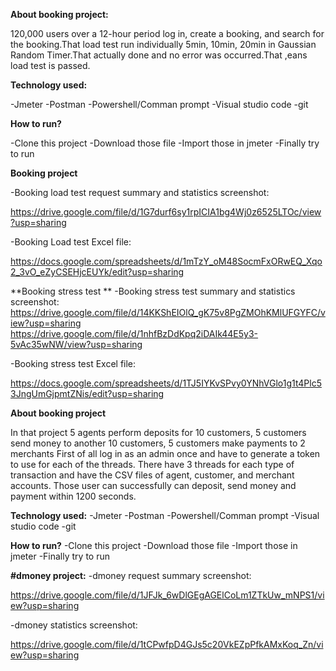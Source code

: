**About booking project:**


120,000 users over a 12-hour period log in, create a booking, and search for the booking.That load test run individually 5min, 10min, 20min in Gaussian Random Timer.That actually done and no error was occurred.That ,eans load test is passed.



**Technology used:**

-Jmeter
-Postman
-Powershell/Comman prompt
-Visual studio code
-git



**How to run?**

-Clone this project
-Download those file
-Import those in jmeter
-Finally try to run



**Booking project**


-Booking load test request summary and statistics screenshot:

https://drive.google.com/file/d/1G7durf6sy1rpICIA1bg4Wj0z6525LTOc/view?usp=sharing


-Booking Load test Excel file:

https://docs.google.com/spreadsheets/d/1mTzY_oM48SocmFxORwEQ_Xqo2_3vO_eZyCSEHjcEUYk/edit?usp=sharing



 **Booking stress test **
-Booking stress test summary and statistics screenshot:
https://drive.google.com/file/d/14KKShEIOlQ_gK75v8PgZMOhKMlUFGYFC/view?usp=sharing
https://drive.google.com/file/d/1nhfBzDdKpq2iDAIk44E5y3-5vAc35wNW/view?usp=sharing


-Booking stress test Excel file:

https://docs.google.com/spreadsheets/d/1TJ5IYKvSPvy0YNhVGlo1g1t4Plc53JngUmGjpmtZNis/edit?usp=sharing




**About booking project**


In that project 5 agents perform deposits for 10 customers, 5 customers send money to another 10 customers, 5 customers make payments to 2 merchants
First of all log in as an admin once and have to generate a token to use for each of the threads. There have 3 threads for each type of
transaction and have the CSV files of agent, customer, and merchant accounts. Those user can successfully can deposit, send money and payment within 1200 seconds.




**Technology used:**
-Jmeter
-Postman
-Powershell/Comman prompt
-Visual studio code
-git



**How to run?**
-Clone this project
-Download those file
-Import those in jmeter
-Finally try to run



**#dmoney project:**
-dmoney request summary screenshot:

https://drive.google.com/file/d/1JFJk_6wDlGEgAGElCoLm1ZTkUw_mNPS1/view?usp=sharing


-dmoney statistics screenshot:

https://drive.google.com/file/d/1tCPwfpD4GJs5c20VkEZpPfkAMxKoq_Zn/view?usp=sharing



